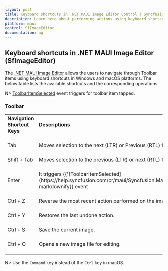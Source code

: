 ```yaml
---
layout: post
title: Keyboard shortcuts in .NET MAUI Image Editor Control | Syncfusion
description: Learn here about performing actions using keyboard shortcuts in Syncfusion .NET MAUI Image Editor (SfImageEditor) control.
platform: maui
control: SfImageEditor
documentation: ug
---
```


## Keyboard shortcuts in .NET MAUI Image Editor (SfImageEditor)

The [.NET MAUI Image Editor](https://www.syncfusion.com/maui-controls/maui-image-editor) allows the users to navigate through Toolbar items using keyboard shortcuts in Windows and macOS platforms. The below table lists the available shortcuts and the corresponding operations.

N> [ToolbarItemSelected](https://help.syncfusion.com/cr/maui/Syncfusion.Maui.ImageEditor.SfImageEditor.html#Syncfusion_Maui_ImageEditor_SfImageEditor_ToolbarItemSelected) event triggers for toolbar item tapped.

### Toolbar

<table>
<tr>
<td>
<b> Navigation Shortcut Keys </b> <br/><br/></td><td>
<b> Descriptions </b> <br/><br/></td></tr>
<tr>
<td>
Tab<br/><br/></td><td>Moves selection to the next (LTR) or Previous (RTL) focusable toolbar item. 
<br/><br/></td></tr>
<tr>
<td>
Shift + Tab<br/><br/></td><td>
Moves selection to the previous (LTR) or next (RTL) focusable toolbar item. 
<br/><br/></td></tr>
<tr>
<td>
Enter<br/><br/></td><td>
It triggers {{'[ToolbarItemSelected](https://help.syncfusion.com/cr/maui/Syncfusion.Maui.ImageEditor.SfImageEditor.html#Syncfusion_Maui_ImageEditor_SfImageEditor_ToolbarItemSelected)'| markdownify}} event<br/><br/></td></tr>
<tr>
<td>
Ctrl + Z<br/><br/></td><td>
Reverse the most recent action performed on the image editor. 
<br/><br/></td></tr>
<tr>
<td>
Ctrl + Y<br/><br/></td><td>
Restores the last undone action.
<br/><br/></td></tr>
<tr>
<td>
Ctrl + S<br/><br/></td><td>
Save the current image. 
<br/><br/></td></tr>
<tr>
<td>
Ctrl + O<br/><br/></td><td>
Opens a new image file for editing. 
<br/><br/></td></tr>
</table>

N> Use the `Command` key instead of the `Ctrl` key in macOS.
